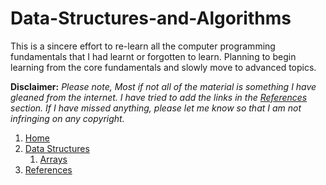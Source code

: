 # Data-Structures-and-Algorithms

This is a sincere effort to re-learn all the computer programming fundamentals that I had learnt or forgotten to learn. Planning to begin learning from the core fundamentals and slowly move to advanced topics.

**Disclaimer:** _Please note, Most if not all of the material is something I have gleaned from the internet. I have tried to add the links in the [References](https://github.com/vidhatha/Data-Structures-and-Algorithms/wiki/References) section. If I have missed anything, please let me know so that I am not infringing on any copyright._

1. [Home][home]
1. [Data Structures][datastructures]
   1. [Arrays][arrays]
1. [References][references]

[home]: https://github.com/vidhatha/Data-Structures-and-Algorithms/wiki
[datastructures]: https://github.com/vidhatha/Data-Structures-and-Algorithms/wiki/Data-Structures
[arrays]: https://github.com/vidhatha/Data-Structures-and-Algorithms/wiki/DS-:-Arrays
[references]: https://github.com/vidhatha/Data-Structures-and-Algorithms/wiki/References
